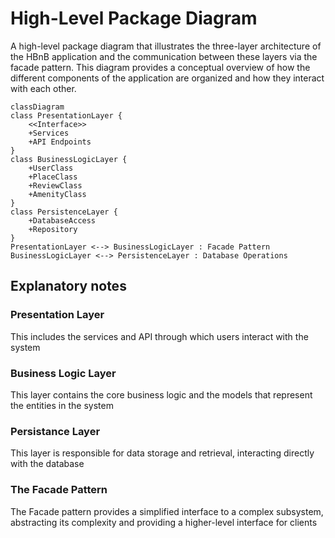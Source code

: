 # High-Level Package Diagram

A high-level package diagram that illustrates the three-layer architecture of the HBnB application and the communication between these layers via the facade pattern. This diagram provides a conceptual overview of how the different components of the application are organized and how they interact with each other.

```mermaid
classDiagram
class PresentationLayer {
    <<Interface>>
    +Services
    +API Endpoints
}
class BusinessLogicLayer {
    +UserClass
    +PlaceClass
    +ReviewClass
    +AmenityClass
}
class PersistenceLayer {
    +DatabaseAccess
    +Repository
}
PresentationLayer <--> BusinessLogicLayer : Facade Pattern
BusinessLogicLayer <--> PersistenceLayer : Database Operations
```

## Explanatory notes

### Presentation Layer
This includes the services and API through which users interact with the system

### Business Logic Layer
This layer contains the core business logic and the models that represent the entities in the system

### Persistance Layer
This layer is responsible for data storage and retrieval, interacting directly with the database

### The Facade Pattern
The Facade pattern provides a simplified interface to a complex subsystem, abstracting its complexity and providing a higher-level interface for clients
